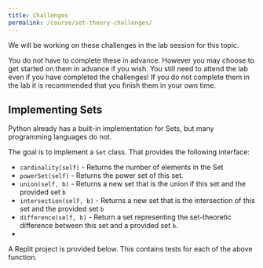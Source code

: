 ```yaml
---
title: Challenges
permalink: /course/set-theory-challenges/
---
```


We will be working on these challenges in the lab session for this topic.

You do not have to complete these in advance. However you may choose to get started on them in advance if you wish. You still need to attend the lab even if you have completed the challenges! If you do not complete them in the lab it is recommended that you finish them in your own time.

## Implementing Sets

Python already has a built-in implementation for Sets, but many programming languages do not.

The goal is to implement a `Set` class. That provides the following interface:

* `cardinality(self)` - Returns the number of elements in the Set
* `powerSet(self)` - Returns the power set of this set.
* `union(self, b)` - Returns a new set that is the union if this set and the provided set `b`
* `intersection(self, b)` - Returns a new set that is the intersection of this set and the provided set `b`
* `difference(self, b)` - Return a set representing the set-theoretic difference between this set and a provided set `b`.
* 

A Replit project is provided below. This contains tests for each of the above function.

